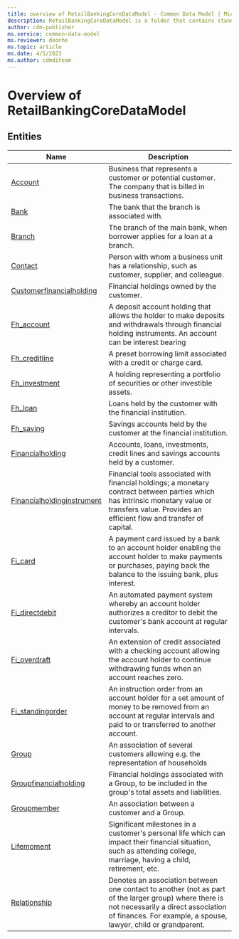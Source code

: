 ```yaml
---
title: overview of RetailBankingCoreDataModel - Common Data Model | Microsoft Docs
description: RetailBankingCoreDataModel is a folder that contains standard entities related to the Common Data Model.
author: cdm-publisher
ms.service: common-data-model
ms.reviewer: deonhe
ms.topic: article
ms.date: 4/5/2023
ms.author: cdmditeam
---
```


# Overview of RetailBankingCoreDataModel


## Entities

|Name|Description|
|---|---|
|[Account](Account.md)|Business that represents a customer or potential customer. The company that is billed in business transactions.|
|[Bank](Bank.md)|The bank that the branch is associated with.|
|[Branch](Branch.md)|The branch of the main bank, when borrower applies for a loan at a branch.|
|[Contact](Contact.md)|Person with whom a business unit has a relationship, such as customer, supplier, and colleague.|
|[Customerfinancialholding](Customerfinancialholding.md)|Financial holdings owned by the customer.|
|[Fh_account](Fh_account.md)|A deposit account holding that allows the holder to make deposits and withdrawals through financial holding instruments. An account can be interest bearing|
|[Fh_creditline](Fh_creditline.md)|A preset borrowing limit associated with a credit or charge card.|
|[Fh_investment](Fh_investment.md)|A holding representing a portfolio of securities or other investible assets.|
|[Fh_loan](Fh_loan.md)|Loans held by the customer with the financial institution.|
|[Fh_saving](Fh_saving.md)|Savings accounts held by the customer at the financial institution.|
|[Financialholding](Financialholding.md)|Accounts, loans, investments, credit lines and savings accounts held by a customer.|
|[Financialholdinginstrument](Financialholdinginstrument.md)|Financial tools associated with financial holdings; a monetary contract between parties which has intrinsic monetary value or transfers value. Provides an efficient flow and transfer of capital.|
|[Fi_card](Fi_card.md)|A payment card issued by a bank to an account holder enabling the account holder to make payments or purchases, paying back the balance to the issuing bank, plus interest.|
|[Fi_directdebit](Fi_directdebit.md)|An automated payment system whereby an account holder authorizes a creditor to debit the customer's bank account at regular intervals.|
|[Fi_overdraft](Fi_overdraft.md)|An extension of credit associated with a checking account allowing the account holder to continue withdrawing funds when an account reaches zero.|
|[Fi_standingorder](Fi_standingorder.md)|An instruction order from an account holder for a set amount of money to be removed from an account at regular intervals and paid to or transferred to another account.|
|[Group](Group.md)|An association of several customers allowing e.g. the representation of households|
|[Groupfinancialholding](Groupfinancialholding.md)|Financial holdings associated with a Group, to be included in the group's total assets and liabilities.|
|[Groupmember](Groupmember.md)|An association between a customer and a Group.|
|[Lifemoment](Lifemoment.md)|Significant milestones in a customer's personal life which can impact their financial situation, such as attending college, marriage, having a child, retirement, etc.|
|[Relationship](Relationship.md)|Denotes an association between one contact to another (not as part of the larger group\) where there is not necessarily a direct association of finances. For example, a spouse, lawyer, child or grandparent.|
